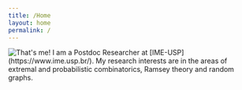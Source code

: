 ```yaml
---
title: /Home
layout: home
permalink: /
---
```


<!-- <big><big>Walner Mendonça</big></big> -->

<!-- <br/><br/> -->
<div class="opening">
<img src="{{site.baseurl}}/assets/images/me-rome.jpg" alt="That's me!">
I am a Postdoc Researcher at [IME-USP](https://www.ime.usp.br/). My research interests are in the areas of extremal and probabilistic combinatorics, Ramsey theory and random graphs.
</div>
